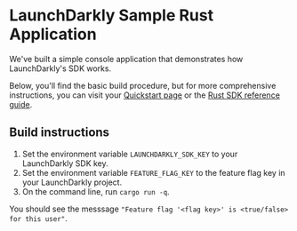 # LaunchDarkly Sample Rust Application 

We've built a simple console application that demonstrates how LaunchDarkly's SDK works.

Below, you'll find the basic build procedure, but for more comprehensive instructions, you can visit your [Quickstart page](https://app.launchdarkly.com/quickstart#/) or the [Rust SDK reference guide](https://docs.launchdarkly.com/sdk/server-side/rust).

## Build instructions 

1. Set the environment variable `LAUNCHDARKLY_SDK_KEY` to your LaunchDarkly SDK key.
2. Set the environment variable `FEATURE_FLAG_KEY` to the feature flag key in your LaunchDarkly project.
3. On the command line, run `cargo run -q`.

You should see the messsage `"Feature flag '<flag key>' is <true/false> for this user"`.
